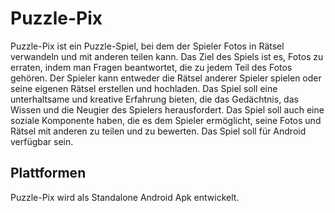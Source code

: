 # Puzzle-Pix
Puzzle-Pix ist ein Puzzle-Spiel, bei dem der Spieler Fotos in Rätsel verwandeln und mit anderen teilen kann. Das Ziel des Spiels ist es, Fotos zu erraten, indem man Fragen beantwortet, die zu jedem Teil des Fotos gehören. Der Spieler kann entweder die Rätsel anderer Spieler spielen oder seine eigenen Rätsel erstellen und hochladen. Das Spiel soll eine unterhaltsame und kreative Erfahrung bieten, die das Gedächtnis, das Wissen und die Neugier des Spielers herausfordert. Das Spiel soll auch eine soziale Komponente haben, die es dem Spieler ermöglicht, seine Fotos und Rätsel mit anderen zu teilen und zu bewerten. Das Spiel soll für Android verfügbar sein. 

## Plattformen
Puzzle-Pix wird als Standalone Android Apk entwickelt.
